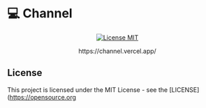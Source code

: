 # :computer: Channel

<p align="center">
  <a href="https://opensource.org/licenses/MIT">
    <img src="https://img.shields.io/badge/License-MIT-blue.svg" alt="License MIT">
  </a>
</p>

<p align="center">https://channel.vercel.app/</p>

## License

This project is licensed under the MIT License - see the [LICENSE](https://opensource.org
